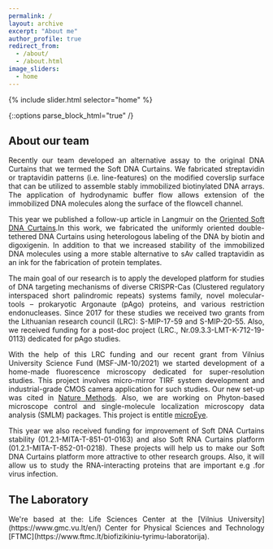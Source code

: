 ```yaml
---
permalink: /
layout: archive
excerpt: "About me"
author_profile: true
redirect_from:
  - /about/
  - /about.html
image_sliders:
  - home
---
```


{% include slider.html selector="home" %}

{::options parse_block_html="true" /}

<h2>About our team</h2>
<body align="justify">
Recently our team developed an alternative assay to the original DNA Curtains that we termed the Soft DNA Curtains. We fabricated streptavidin or traptavidin patterns (i.e. line-features) on the modified coverslip surface that can be utilized to assemble stably immobilized biotinylated DNA arrays. The application of hydrodynamic buffer flow allows extension of the immobilized DNA molecules along the surface of the flowcell channel. 

This year we published a follow-up article in Langmuir on the [Oriented Soft DNA Curtains](https://pubs.acs.org/doi/full/10.1021/acs.langmuir.1c00066).In this work, we fabricated the uniformly oriented double-tethered DNA Curtains using heterologous labeling of the DNA by biotin and digoxigenin. In addition to that we increased stability of the immobilized DNA molecules using a more stable alternative to sAv called traptavidin as an ink for the fabrication of protein templates.

The main goal of our research is to apply the developed platform for studies of DNA targeting mechanisms of diverse CRISPR-Cas (Clustered regulatory interspaced short palindromic repeats) systems family, novel molecular-tools – prokaryotic Argonaute (pAgo) proteins, and various restriction endonucleases. Since 2017 for these studies we received two grants from the Lithuanian research council (LRC): S-MIP-17-59 and S-MIP-20-55. Also, we received funding for a post-doc project (LRC., Nr.09.3.3-LMT-K-712-19-0113) dedicated for pAgo studies.

With the help of this LRC funding and our recent grant from Vilnius University Science Fund (MSF-JM-10/2021) we started development of a home-made fluorescence microscopy dedicated for super-resolution studies. This project involves micro-mirror TIRF system development and industrial-grade CMOS camera application for such studies. Our new set-up was cited in [Nature Methods](https://www.nature.com/articles/s41592-021-01313-1?proof=t%29Nature). Also, we are working on Phyton-based microscope control and single-molecule localization microscopy data analysis (SMLM) packages. This project is entitle [microEye](https://github.com/samhitech/microEye). 

This year we also received funding for improvement of Soft DNA Curtains stability (01.2.1-MITA-T-851-01-0163) and also Soft RNA Curtains platform (01.2.1-MITA-T-852-01-0218). These projects will help us to make our Soft DNA Curtains platform more attractive to other research groups. Also, it will allow us to study the RNA-interacting proteins that are important e.g .for virus infection.
  
<h2>The Laboratory</h2>
<body align="justify">
We're based at the:
Life Sciences Center at the [Vilnius University](https://www.gmc.vu.lt/en/)
Center for Physical Sciences and Technology [FTMC](https://www.ftmc.lt/biofizikiniu-tyrimu-laboratorija).
  

  

  

